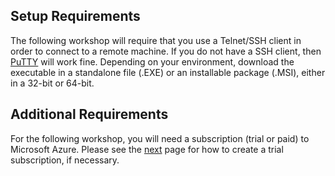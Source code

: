 ## Setup Requirements
The following workshop will require that you use a Telnet/SSH client in order to connect to a remote machine.  If you do not have a SSH client, then [PuTTY](https://www.chiark.greenend.org.uk/~sgtatham/putty/latest.html) will work fine. Depending on your environment, download the executable in a standalone file (.EXE) or an installable package (.MSI), either in a 32-bit or 64-bit.

## Additional Requirements
For the following workshop, you will need a subscription (trial or paid) to Microsoft Azure.  Please see the [next](./01_Azure_Registration.md) page for how to create a trial subscription, if necessary.